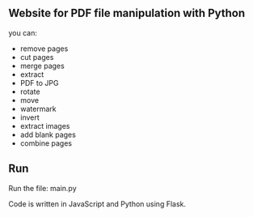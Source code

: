## Website for PDF file manipulation with Python
you can: 
- remove pages
- cut pages
- merge pages
- extract
- PDF to JPG
- rotate
- move
- watermark
- invert
- extract images
- add blank pages
- combine pages

## Run

Run the file: main.py


Code is written in JavaScript and Python using Flask.
